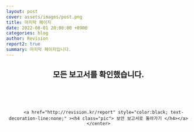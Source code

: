 ```yaml
---
layout: post
cover: assets/images/post.png
title: 마지막 페이지
date: 2022-08-01 20:00:00 +0900
categories: blog
author: Revision
report2: true
summary: 마지막 페이지입니다.
---
```


<html>
<head>
    <h2 style="text-align:center">모든 보고서를 확인했습니다.</h2>
 <style> .pic:hover {
   color: forestgreen;}
 a.pic:hover {
   color: forestgreen;
 text-decoration-line: none;} 
 a.pic {
   color: forestgreen;
 text-decoration-line: none;} 
 </style>



</head>

<body>
    <br><br><br>
    <center>

        <a href="http://revision.kr/report" style="color:black; text-decoration-line:none;" ><h4 class="pic"> 보안 보고서로 돌아가기 </h4></a>
    </center>



</body>
</html>